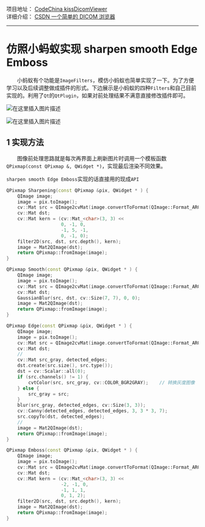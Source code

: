 项目地址：
[CodeChina kissDicomViewer](https://codechina.csdn.net/a15005784320/kiss-dicom-viewer)  
详细介绍：
[CSDN 一个简单的 DICOM 浏览器](https://beondxin.blog.csdn.net/article/details/108678403)  

---

# 仿照小蚂蚁实现 sharpen smooth Edge Emboss

&emsp;&emsp;小蚂蚁有个功能是`ImageFilters`，模仿小蚂蚁也简单实现了一下。为了方便学习以及后续调整做成插件的形式。下边展示是小蚂蚁的四种`Filters`和自己目前实现的。利用了`Qt`的`QtPlugin`，如果对前处理结果不满意直接修改插件即可。


![在这里插入图片描述](https://img-blog.csdnimg.cn/20210203214313735.png?x-oss-process=image/watermark,type_ZmFuZ3poZW5naGVpdGk,shadow_10,text_aHR0cHM6Ly9ibG9nLmNzZG4ubmV0L2ExNTAwNTc4NDMyMA==,size_16,color_FFFFFF,t_70)

![在这里插入图片描述](https://img-blog.csdnimg.cn/20210203214320165.png?x-oss-process=image/watermark,type_ZmFuZ3poZW5naGVpdGk,shadow_10,text_aHR0cHM6Ly9ibG9nLmNzZG4ubmV0L2ExNTAwNTc4NDMyMA==,size_16,color_FFFFFF,t_70)



## 1 实现方法

&emsp;&emsp;图像前处理思路就是每次再界面上刷新图片时调用一个模板函数`QPixmap(const QPixmap &, QWidget *)`，实现最后渲染不同效果。


`sharpen smooth Edge Emboss`实现的话直接用的现成`API`

```cpp
QPixmap Sharpening(const QPixmap &pix, QWidget * ) {
    QImage image;
    image = pix.toImage();
    cv::Mat src = QImage2cvMat(image.convertToFormat(QImage::Format_ARGB32));
    cv::Mat dst;
    cv::Mat kern = (cv::Mat_<char>(3, 3) <<
                    0, -1, 0,
                    -1, 5, -1,
                    0, -1, 0);
    filter2D(src, dst, src.depth(), kern);
    image = Mat2QImage(dst);
    return QPixmap::fromImage(image);
}

QPixmap Smooth(const QPixmap &pix, QWidget * ) {
    QImage image;
    image = pix.toImage();
    cv::Mat src = QImage2cvMat(image.convertToFormat(QImage::Format_ARGB32));
    cv::Mat dst;
    GaussianBlur(src, dst, cv::Size(7, 7), 0, 0);
    image = Mat2QImage(dst);
    return QPixmap::fromImage(image);
}

QPixmap Edge(const QPixmap &pix, QWidget * ) {
    QImage image;
    image = pix.toImage();
    cv::Mat src = QImage2cvMat(image.convertToFormat(QImage::Format_ARGB32));
    cv::Mat dst;
    //
    cv::Mat src_gray, detected_edges;
    dst.create(src.size(), src.type());
    dst = cv::Scalar::all(0);
    if (src.channels() != 1) {
        cvtColor(src, src_gray, cv::COLOR_BGR2GRAY);    // 转换灰度图像
    } else {
        src_gray = src;
    }
    blur(src_gray, detected_edges, cv::Size(3, 3));
    cv::Canny(detected_edges, detected_edges, 3, 3 * 3, 7);
    src.copyTo(dst, detected_edges);
    //
    image = Mat2QImage(dst);
    return QPixmap::fromImage(image);
}

QPixmap Emboss(const QPixmap &pix, QWidget * ) {
    QImage image;
    image = pix.toImage();
    cv::Mat src = QImage2cvMat(image.convertToFormat(QImage::Format_ARGB32));
    cv::Mat dst;
    cv::Mat kern = (cv::Mat_<char>(3, 3) <<
                    -2, -1, 0,
                    -1, 1, 1,
                    0, 1, 2);
    filter2D(src, dst, src.depth(), kern);
    image = Mat2QImage(dst);
    return QPixmap::fromImage(image);
}
```

